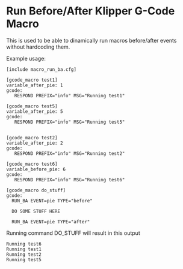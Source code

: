 # Run Before/After Klipper G-Code Macro

This is used to be able to dinamically run macros before/after events without hardcoding them.

Example usage:

```
[include macro_run_ba.cfg]

[gcode_macro test1]
variable_after_pie: 1
gcode:
   RESPOND PREFIX="info" MSG="Running test1"

[gcode_macro test5]
variable_after_pie: 5
gcode:
   RESPOND PREFIX="info" MSG="Running test5"


[gcode_macro test2]
variable_after_pie: 2
gcode:
   RESPOND PREFIX="info" MSG="Running test2"
   
[gcode_macro test6]
variable_before_pie: 6
gcode:
   RESPOND PREFIX="info" MSG="Running test6"
   
[gcode_macro do_stuff]
gcode:
  RUN_BA EVENT=pie TYPE="before"
  
  DO SOME STUFF HERE
  
  RUN_BA EVENT=pie TYPE="after"
```

Running command DO_STUFF will result in this output

```
Running test6
Running test1
Running test2
Running test5
```
